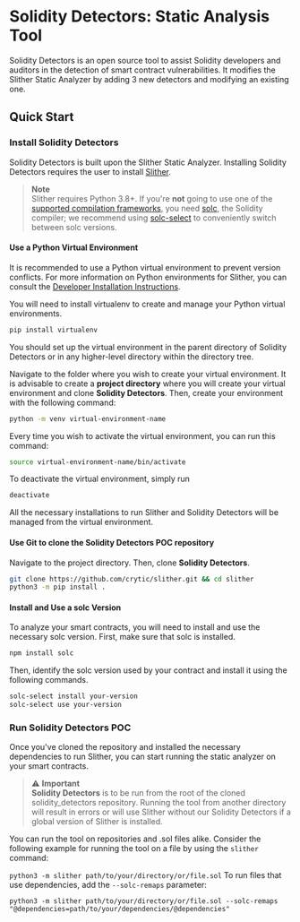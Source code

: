 # Solidity Detectors: Static Analysis Tool

Solidity Detectors is an open source tool to assist Solidity developers and auditors in the detection of smart contract vulnerabilities. It modifies the Slither Static Analyzer by adding 3 new detectors and modifying an existing one. 

## Quick Start

### Install Solidity Detectors

Solidity Detectors is built upon the Slither Static Analyzer. Installing Solidity Detectors requires the user to install [Slither](https://github.com/crytic/slither).

> **Note** <br />
> Slither requires Python 3.8+.
> If you're **not** going to use one of the [supported compilation frameworks](https://github.com/crytic/crytic-compile), you need [solc](https://github.com/ethereum/solidity/), the Solidity compiler; we recommend using [solc-select](https://github.com/crytic/solc-select) to conveniently switch between solc versions.

#### Use a Python Virtual Environment

It is recommended to use a Python virtual environment to prevent version conflicts. For more information on Python environments for Slither, you can consult the [Developer Installation Instructions](https://github.com/trailofbits/slither/wiki/Developer-installation). 

You will need to install virtualenv to create and manage your Python virtual environments.

```bash
pip install virtualenv
```

You should set up the virtual environment in the parent directory of Solidity Detectors or in any higher-level directory within the directory tree. 

Navigate to the folder where you wish to create your virtual environment. It is advisable to create a **project directory** where you will create your virtual environment and clone **Solidity Detectors**. Then, create your environment with the following command:

```bash
python -m venv virtual-environment-name
```

Every time you wish to activate the virtual environment, you can run this command:

```bash
source virtual-environment-name/bin/activate
```

To deactivate the virtual environment, simply run

```bash
deactivate
```

All the necessary installations to run Slither and Solidity Detectors will be managed from the virtual environment.

#### Use Git to clone the Solidity Detectors POC repository

Navigate to the project directory. Then, clone **Solidity Detectors**.

```bash
git clone https://github.com/crytic/slither.git && cd slither
python3 -m pip install .
```
#### Install and Use a solc Version

To analyze your smart contracts, you will need to install and use the necessary solc version. First, make sure that solc is installed.

```bash
npm install solc
```

Then, identify the solc version used by your contract and install it using the following commands.

```bash
solc-select install your-version
solc-select use your-version
```
### Run Solidity Detectors POC

Once you've cloned the repository and installed the necessary dependencies to run Slither, you can start running the static analyzer on your smart contracts. 

> ⚠️ **Important**  <br />
>**Solidity Detectors** is to be run from the root of the cloned solidity_detectors repository. Running the tool from another directory will result in errors or will use Slither without our Solidity Detectors if a global version of Slither is installed.

You can run the tool on repositories and .sol files alike. Consider the following example for running the tool on a file by using the `slither` command:

``
python3 -m slither path/to/your/directory/or/file.sol
``
To run files that use dependencies, add the `--solc-remaps` parameter:
```
python3 -m slither path/to/your/directory/or/file.sol --solc-remaps "@dependencies=path/to/your/dependencies/@dependencies"
```
